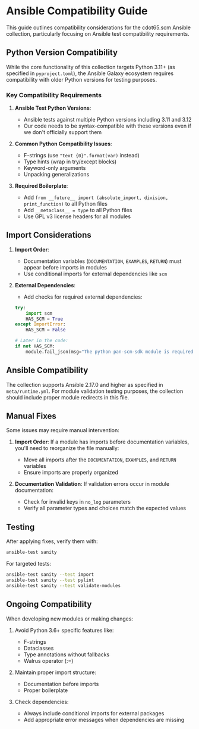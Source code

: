 # Ansible Compatibility Guide

This guide outlines compatibility considerations for the cdot65.scm Ansible collection, particularly
focusing on Ansible test compatibility requirements.

## Python Version Compatibility

While the core functionality of this collection targets Python 3.11+ (as specified in
`pyproject.toml`), the Ansible Galaxy ecosystem requires compatibility with older Python versions
for testing purposes.

### Key Compatibility Requirements

1. **Ansible Test Python Versions**:

   - Ansible tests against multiple Python versions including 3.11 and 3.12
   - Our code needs to be syntax-compatible with these versions even if we don't officially support
     them

2. **Common Python Compatibility Issues**:

   - F-strings (use `"text {0}".format(var)` instead)
   - Type hints (wrap in try/except blocks)
   - Keyword-only arguments
   - Unpacking generalizations

3. **Required Boilerplate**:

   - Add `from __future__ import (absolute_import, division, print_function)` to all Python files
   - Add `__metaclass__ = type` to all Python files
   - Use GPL v3 license headers for all modules

## Import Considerations

1. **Import Order**:

   - Documentation variables (`DOCUMENTATION`, `EXAMPLES`, `RETURN`) must appear before imports in
     modules
   - Use conditional imports for external dependencies like `scm`

2. **External Dependencies**:

   - Add checks for required external dependencies:

   ```python
   try:
       import scm
       HAS_SCM = True
   except ImportError:
       HAS_SCM = False

   # Later in the code:
   if not HAS_SCM:
       module.fail_json(msg="The python pan-scm-sdk module is required for this module")
   ```

## Ansible Compatibility

The collection supports Ansible 2.17.0 and higher as specified in `meta/runtime.yml`. For module
validation testing purposes, the collection should include proper module redirects in this file.

## Manual Fixes

Some issues may require manual intervention:

1. **Import Order**: If a module has imports before documentation variables, you'll need to
   reorganize the file manually:

   - Move all imports after the `DOCUMENTATION`, `EXAMPLES`, and `RETURN` variables
   - Ensure imports are properly organized

2. **Documentation Validation**: If validation errors occur in module documentation:

   - Check for invalid keys in `no_log` parameters
   - Verify all parameter types and choices match the expected values

## Testing

After applying fixes, verify them with:

```bash
ansible-test sanity
```

For targeted tests:

```bash
ansible-test sanity --test import
ansible-test sanity --test pylint
ansible-test sanity --test validate-modules
```

## Ongoing Compatibility

When developing new modules or making changes:

1. Avoid Python 3.6+ specific features like:

   - F-strings
   - Dataclasses
   - Type annotations without fallbacks
   - Walrus operator (:=)

2. Maintain proper import structure:

   - Documentation before imports
   - Proper boilerplate

3. Check dependencies:

   - Always include conditional imports for external packages
   - Add appropriate error messages when dependencies are missing
